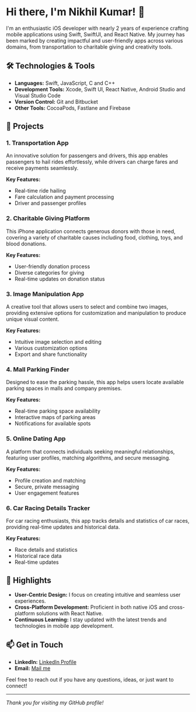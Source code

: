 # Hi there, I'm Nikhil Kumar! 👋

I'm an enthusiastic iOS developer with nearly 2 years of experience crafting mobile applications using Swift, SwiftUI, and React Native. My journey has been marked by creating impactful and user-friendly apps across various domains, from transportation to charitable giving and creativity tools.

## 🛠️ Technologies & Tools

- **Languages:** Swift, JavaScript, C and C++
- **Development Tools:** Xcode, Swift UI, React Native, Android Studio and Visual Studio Code
- **Version Control:** Git and Bitbucket
- **Other Tools:** CocoaPods, Fastlane and Firebase

## 🚀 Projects

### 1. Transportation App
An innovative solution for passengers and drivers, this app enables passengers to hail rides effortlessly, while drivers can charge fares and receive payments seamlessly.

**Key Features:**
- Real-time ride hailing
- Fare calculation and payment processing
- Driver and passenger profiles

### 2. Charitable Giving Platform
This iPhone application connects generous donors with those in need, covering a variety of charitable causes including food, clothing, toys, and blood donations.

**Key Features:**
- User-friendly donation process
- Diverse categories for giving
- Real-time updates on donation status

### 3. Image Manipulation App
A creative tool that allows users to select and combine two images, providing extensive options for customization and manipulation to produce unique visual content.

**Key Features:**
- Intuitive image selection and editing
- Various customization options
- Export and share functionality

### 4. Mall Parking Finder
Designed to ease the parking hassle, this app helps users locate available parking spaces in malls and company premises.

**Key Features:**
- Real-time parking space availability
- Interactive maps of parking areas
- Notifications for available spots

### 5. Online Dating App
A platform that connects individuals seeking meaningful relationships, featuring user profiles, matching algorithms, and secure messaging.

**Key Features:**
- Profile creation and matching
- Secure, private messaging
- User engagement features

### 6. Car Racing Details Tracker
For car racing enthusiasts, this app tracks details and statistics of car races, providing real-time updates and historical data.

**Key Features:**
- Race details and statistics
- Historical race data
- Real-time updates

## 🌟 Highlights

- **User-Centric Design:** I focus on creating intuitive and seamless user experiences.
- **Cross-Platform Development:** Proficient in both native iOS and cross-platform solutions with React Native.
- **Continuous Learning:** I stay updated with the latest trends and technologies in mobile app development.

## 📫 Get in Touch

- **LinkedIn:** [LinkedIn Profile](https://www.linkedin.com/in/hello-dev-nikhil)
- **Email:** [Mail me](mailto:hello.devnikhil@gmail.com)

Feel free to reach out if you have any questions, ideas, or just want to connect!

---

*Thank you for visiting my GitHub profile!*
